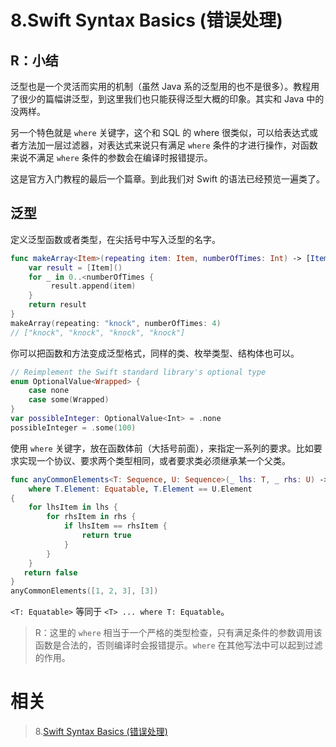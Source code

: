# 8.Swift Syntax Basics (错误处理)

## R：小结

泛型也是一个灵活而实用的机制（虽然 Java 系的泛型用的也不是很多）。教程用了很少的篇幅讲泛型，到这里我们也只能获得泛型大概的印象。其实和 Java 中的没两样。

另一个特色就是 `where` 关键字，这个和 SQL 的 where 很类似，可以给表达式或者方法加一层过滤器，对表达式来说只有满足 `where` 条件的才进行操作，对函数来说不满足 `where` 条件的参数会在编译时报错提示。

这是官方入门教程的最后一个篇章。到此我们对 Swift 的语法已经预览一遍类了。

## 泛型

定义泛型函数或者类型，在尖括号中写入泛型的名字。

```swift
func makeArray<Item>(repeating item: Item, numberOfTimes: Int) -> [Item] {
    var result = [Item]()
    for _ in 0..<numberOfTimes {
         result.append(item)
    }
    return result
}
makeArray(repeating: "knock", numberOfTimes: 4)
// ["knock", "knock", "knock", "knock"]
```

你可以把函数和方法变成泛型格式，同样的类、枚举类型、结构体也可以。

```swift
// Reimplement the Swift standard library's optional type
enum OptionalValue<Wrapped> {
    case none
    case some(Wrapped)
}
var possibleInteger: OptionalValue<Int> = .none
possibleInteger = .some(100)
```

使用 `where` 关键字，放在函数体前（大括号前面），来指定一系列的要求。比如要求实现一个协议、要求两个类型相同，或者要求类必须继承某一个父类。

```swift
func anyCommonElements<T: Sequence, U: Sequence>(_ lhs: T, _ rhs: U) -> Bool
    where T.Element: Equatable, T.Element == U.Element
{
    for lhsItem in lhs {
        for rhsItem in rhs {
            if lhsItem == rhsItem {
                return true
            }
        }
    }
   return false
}
anyCommonElements([1, 2, 3], [3])
```

`<T: Equatable>` 等同于 `<T> ... where T: Equatable`。

> R：这里的 `where` 相当于一个严格的类型检查，只有满足条件的参数调用该函数是合法的，否则编译时会报错提示。`where` 在其他写法中可以起到过滤的作用。

# 相关

> 8.[Swift Syntax Basics (错误处理)](<https://github.com/zfanli/notes/blob/master/swift/8.SyntaxBasics(ErrorHandling).md>)
